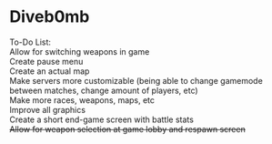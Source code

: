 Diveb0mb<br>
========
To-Do List:<br>
Allow for switching weapons in game<br>
Create pause menu<br>
Create an actual map<br>
Make servers more customizable (being able to change gamemode between matches, change amount of players, etc)<br>
Make more races, weapons, maps, etc<br>
Improve all graphics<br>
Create a short end-game screen with battle stats<br>
<s>Allow for weapon selection at game lobby and respawn screen</s><br>